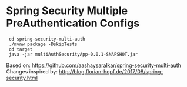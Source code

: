 # Spring Security Multiple PreAuthentication Configs


```shell
 cd spring-security-multi-auth
 ./mvnw package -DskipTests
 cd target
 java -jar multiAuthSecurityApp-0.0.1-SNAPSHOT.jar
```

Based on: https://github.com/aashaysaralkar/spring-security-multi-auth
Changes inspired by: http://blog.florian-hopf.de/2017/08/spring-security.html
